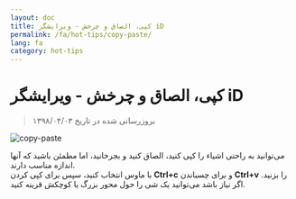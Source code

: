 ```yaml
---
layout: doc
title: کپی، الصاق و چرخش - ویرایشگر iD
permalink: /fa/hot-tips/copy-paste/
lang: fa
category: hot-tips
---
```


کپی، الصاق و چرخش - ویرایشگر iD
============

> بروزرسانی شده در تاریخ ۱۳۹۸/۰۴/۰۳

![copy-paste][]


می‌توانید به راحتی اشیاء را کپی کنید، الصاق کنید و بجرخانید، اما مطمئن باشید که آنها اندازه مناسب دارند.  
با ماوس انتخاب کنید، سپس برای کپی کردن **Ctrl+c** و برای چسباندن **Ctrl+v** را بزنید. اگر نیاز باشد می‌توانید یک شی را حول محور بزرگ یا کوچکش قرینه کنید.   

[copy-paste]:/images/hot-tips/copy-paste.gif
[keymon]:/images/hot-tips/keymon.png